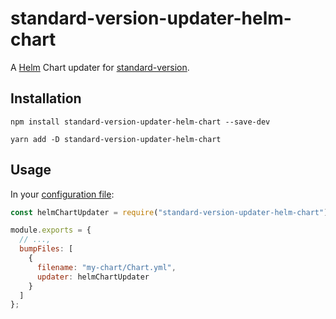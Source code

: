 # standard-version-updater-helm-chart

A [Helm][helm] Chart updater for [standard-version][standard-version].

## Installation

```shell
npm install standard-version-updater-helm-chart --save-dev
```

```shell
yarn add -D standard-version-updater-helm-chart
```

## Usage

In your [configuration file][versionrc]:

```javascript
const helmChartUpdater = require("standard-version-updater-helm-chart");

module.exports = {
  // ...,
  bumpFiles: [
    {
      filename: "my-chart/Chart.yml",
      updater: helmChartUpdater
    }
  ]
};
```

[helm]: https://helm.sh/
[standard-version]: https://github.com/conventional-changelog/standard-version
[versionrc]: https://github.com/conventional-changelog/standard-version#configuration
